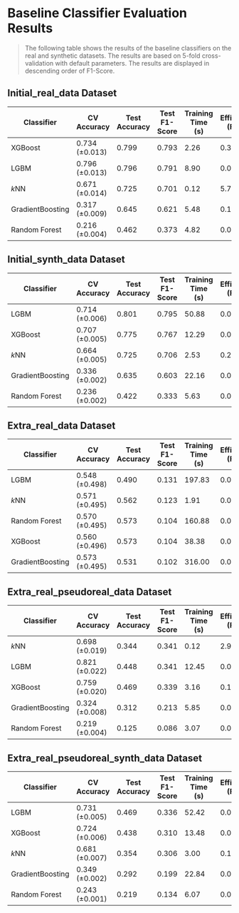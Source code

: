 # Baseline Classifier Evaluation Results


> The following table shows the results of the baseline classifiers on the real and synthetic datasets.
> The results are based on 5-fold cross-validation with default parameters.
> The results are displayed in descending order of F1-Score.

## Initial_real_data Dataset

| Classifier | CV Accuracy | Test Accuracy | Test F1-Score | Training Time (s) | Efficiency (F1/s) |
|------------|-------------|---------------|---------------|------------------| ------------------ |
| XGBoost | 0.734 (±0.013) | 0.799 | 0.793 | 2.26 | 0.35 |
| LGBM | 0.796 (±0.013) | 0.796 | 0.791 | 8.90 | 0.09 |
| $k$NN | 0.671 (±0.014) | 0.725 | 0.701 | 0.12 | 5.73 |
| GradientBoosting | 0.317 (±0.009) | 0.645 | 0.621 | 5.48 | 0.11 |
| Random Forest | 0.216 (±0.004) | 0.462 | 0.373 | 4.82 | 0.08 |

## Initial_synth_data Dataset

| Classifier | CV Accuracy | Test Accuracy | Test F1-Score | Training Time (s) | Efficiency (F1/s) |
|------------|-------------|---------------|---------------|------------------| ------------------ |
| LGBM | 0.714 (±0.006) | 0.801 | 0.795 | 50.88 | 0.02 |
| XGBoost | 0.707 (±0.005) | 0.775 | 0.767 | 12.29 | 0.06 |
| $k$NN | 0.664 (±0.005) | 0.725 | 0.706 | 2.53 | 0.28 |
| GradientBoosting | 0.336 (±0.002) | 0.635 | 0.603 | 22.16 | 0.03 |
| Random Forest | 0.236 (±0.002) | 0.422 | 0.333 | 5.63 | 0.06 |

## Extra_real_data Dataset

| Classifier | CV Accuracy | Test Accuracy | Test F1-Score | Training Time (s) | Efficiency (F1/s) |
|------------|-------------|---------------|---------------|------------------| ------------------ |
| LGBM | 0.548 (±0.498) | 0.490 | 0.131 | 197.83 | 0.00 |
| $k$NN | 0.571 (±0.495) | 0.562 | 0.123 | 1.91 | 0.06 |
| Random Forest | 0.570 (±0.495) | 0.573 | 0.104 | 160.88 | 0.00 |
| XGBoost | 0.560 (±0.496) | 0.573 | 0.104 | 38.38 | 0.00 |
| GradientBoosting | 0.573 (±0.495) | 0.531 | 0.102 | 316.00 | 0.00 |

## Extra_real_pseudoreal_data Dataset

| Classifier | CV Accuracy | Test Accuracy | Test F1-Score | Training Time (s) | Efficiency (F1/s) |
|------------|-------------|---------------|---------------|------------------| ------------------ |
| $k$NN | 0.698 (±0.019) | 0.344 | 0.341 | 0.12 | 2.96 |
| LGBM | 0.821 (±0.022) | 0.448 | 0.341 | 12.45 | 0.03 |
| XGBoost | 0.759 (±0.020) | 0.469 | 0.339 | 3.16 | 0.11 |
| GradientBoosting | 0.324 (±0.008) | 0.312 | 0.213 | 5.85 | 0.04 |
| Random Forest | 0.219 (±0.004) | 0.125 | 0.086 | 3.07 | 0.03 |

## Extra_real_pseudoreal_synth_data Dataset

| Classifier | CV Accuracy | Test Accuracy | Test F1-Score | Training Time (s) | Efficiency (F1/s) |
|------------|-------------|---------------|---------------|------------------| ------------------ |
| LGBM | 0.731 (±0.005) | 0.469 | 0.336 | 52.42 | 0.01 |
| XGBoost | 0.724 (±0.006) | 0.438 | 0.310 | 13.48 | 0.02 |
| $k$NN | 0.681 (±0.007) | 0.354 | 0.306 | 3.00 | 0.10 |
| GradientBoosting | 0.349 (±0.002) | 0.292 | 0.199 | 22.84 | 0.01 |
| Random Forest | 0.243 (±0.001) | 0.219 | 0.134 | 6.07 | 0.02 |

